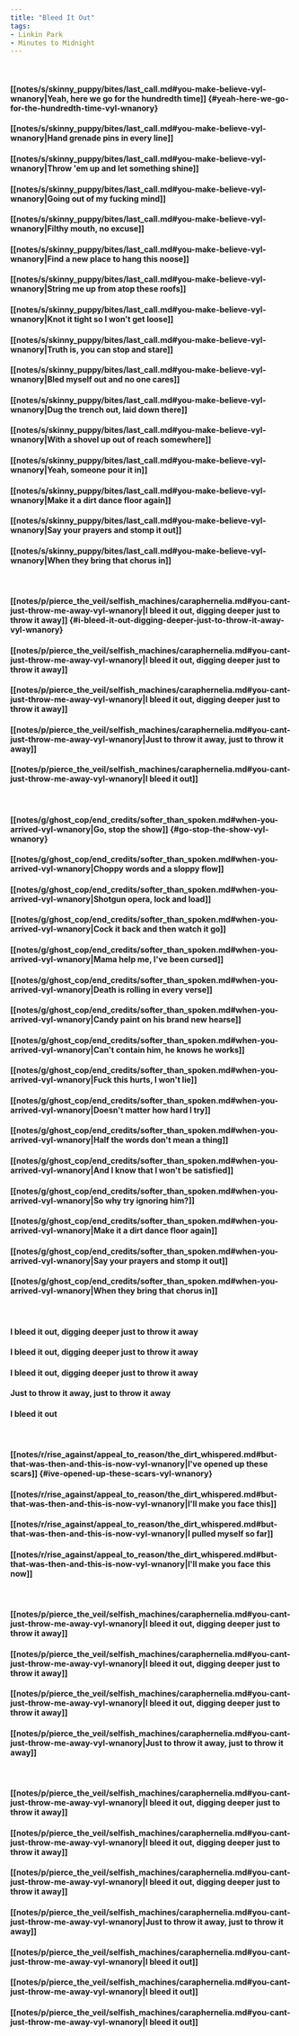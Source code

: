 ```yaml
---
title: "Bleed It Out"
tags:
- Linkin Park
- Minutes to Midnight
---
```

&nbsp;
#### [[notes/s/skinny_puppy/bites/last_call.md#you-make-believe-vyl-wnanory|Yeah, here we go for the hundredth time]] {#yeah-here-we-go-for-the-hundredth-time-vyl-wnanory}
#### [[notes/s/skinny_puppy/bites/last_call.md#you-make-believe-vyl-wnanory|Hand grenade pins in every line]]
#### [[notes/s/skinny_puppy/bites/last_call.md#you-make-believe-vyl-wnanory|Throw 'em up and let something shine]]
#### [[notes/s/skinny_puppy/bites/last_call.md#you-make-believe-vyl-wnanory|Going out of my fucking mind]]
#### [[notes/s/skinny_puppy/bites/last_call.md#you-make-believe-vyl-wnanory|Filthy mouth, no excuse]]
#### [[notes/s/skinny_puppy/bites/last_call.md#you-make-believe-vyl-wnanory|Find a new place to hang this noose]]
#### [[notes/s/skinny_puppy/bites/last_call.md#you-make-believe-vyl-wnanory|String me up from atop these roofs]]
#### [[notes/s/skinny_puppy/bites/last_call.md#you-make-believe-vyl-wnanory|Knot it tight so I won't get loose]]
#### [[notes/s/skinny_puppy/bites/last_call.md#you-make-believe-vyl-wnanory|Truth is, you can stop and stare]]
#### [[notes/s/skinny_puppy/bites/last_call.md#you-make-believe-vyl-wnanory|Bled myself out and no one cares]]
#### [[notes/s/skinny_puppy/bites/last_call.md#you-make-believe-vyl-wnanory|Dug the trench out, laid down there]]
#### [[notes/s/skinny_puppy/bites/last_call.md#you-make-believe-vyl-wnanory|With a shovel up out of reach somewhere]]
#### [[notes/s/skinny_puppy/bites/last_call.md#you-make-believe-vyl-wnanory|Yeah, someone pour it in]]
#### [[notes/s/skinny_puppy/bites/last_call.md#you-make-believe-vyl-wnanory|Make it a dirt dance floor again]]
#### [[notes/s/skinny_puppy/bites/last_call.md#you-make-believe-vyl-wnanory|Say your prayers and stomp it out]]
#### [[notes/s/skinny_puppy/bites/last_call.md#you-make-believe-vyl-wnanory|When they bring that chorus in]]
&nbsp;
#### [[notes/p/pierce_the_veil/selfish_machines/caraphernelia.md#you-cant-just-throw-me-away-vyl-wnanory|I bleed it out, digging deeper just to throw it away]] {#i-bleed-it-out-digging-deeper-just-to-throw-it-away-vyl-wnanory}
#### [[notes/p/pierce_the_veil/selfish_machines/caraphernelia.md#you-cant-just-throw-me-away-vyl-wnanory|I bleed it out, digging deeper just to throw it away]]
#### [[notes/p/pierce_the_veil/selfish_machines/caraphernelia.md#you-cant-just-throw-me-away-vyl-wnanory|I bleed it out, digging deeper just to throw it away]]
#### [[notes/p/pierce_the_veil/selfish_machines/caraphernelia.md#you-cant-just-throw-me-away-vyl-wnanory|Just to throw it away, just to throw it away]]
#### [[notes/p/pierce_the_veil/selfish_machines/caraphernelia.md#you-cant-just-throw-me-away-vyl-wnanory|I bleed it out]]
&nbsp;
#### [[notes/g/ghost_cop/end_credits/softer_than_spoken.md#when-you-arrived-vyl-wnanory|Go, stop the show]] {#go-stop-the-show-vyl-wnanory}
#### [[notes/g/ghost_cop/end_credits/softer_than_spoken.md#when-you-arrived-vyl-wnanory|Choppy words and a sloppy flow]]
#### [[notes/g/ghost_cop/end_credits/softer_than_spoken.md#when-you-arrived-vyl-wnanory|Shotgun opera, lock and load]]
#### [[notes/g/ghost_cop/end_credits/softer_than_spoken.md#when-you-arrived-vyl-wnanory|Cock it back and then watch it go]]
#### [[notes/g/ghost_cop/end_credits/softer_than_spoken.md#when-you-arrived-vyl-wnanory|Mama help me, I've been cursed]]
#### [[notes/g/ghost_cop/end_credits/softer_than_spoken.md#when-you-arrived-vyl-wnanory|Death is rolling in every verse]]
#### [[notes/g/ghost_cop/end_credits/softer_than_spoken.md#when-you-arrived-vyl-wnanory|Candy paint on his brand new hearse]]
#### [[notes/g/ghost_cop/end_credits/softer_than_spoken.md#when-you-arrived-vyl-wnanory|Can't contain him, he knows he works]]
#### [[notes/g/ghost_cop/end_credits/softer_than_spoken.md#when-you-arrived-vyl-wnanory|Fuck this hurts, I won't lie]]
#### [[notes/g/ghost_cop/end_credits/softer_than_spoken.md#when-you-arrived-vyl-wnanory|Doesn't matter how hard I try]]
#### [[notes/g/ghost_cop/end_credits/softer_than_spoken.md#when-you-arrived-vyl-wnanory|Half the words don't mean a thing]]
#### [[notes/g/ghost_cop/end_credits/softer_than_spoken.md#when-you-arrived-vyl-wnanory|And I know that I won't be satisfied]]
#### [[notes/g/ghost_cop/end_credits/softer_than_spoken.md#when-you-arrived-vyl-wnanory|So why try ignoring him?]]
#### [[notes/g/ghost_cop/end_credits/softer_than_spoken.md#when-you-arrived-vyl-wnanory|Make it a dirt dance floor again]]
#### [[notes/g/ghost_cop/end_credits/softer_than_spoken.md#when-you-arrived-vyl-wnanory|Say your prayers and stomp it out]]
#### [[notes/g/ghost_cop/end_credits/softer_than_spoken.md#when-you-arrived-vyl-wnanory|When they bring that chorus in]]
&nbsp;
#### I bleed it out, digging deeper just to throw it away
#### I bleed it out, digging deeper just to throw it away
#### I bleed it out, digging deeper just to throw it away
#### Just to throw it away, just to throw it away
#### I bleed it out
&nbsp;
#### [[notes/r/rise_against/appeal_to_reason/the_dirt_whispered.md#but-that-was-then-and-this-is-now-vyl-wnanory|I've opened up these scars]] {#ive-opened-up-these-scars-vyl-wnanory}
#### [[notes/r/rise_against/appeal_to_reason/the_dirt_whispered.md#but-that-was-then-and-this-is-now-vyl-wnanory|I'll make you face this]]
#### [[notes/r/rise_against/appeal_to_reason/the_dirt_whispered.md#but-that-was-then-and-this-is-now-vyl-wnanory|I pulled myself so far]]
#### [[notes/r/rise_against/appeal_to_reason/the_dirt_whispered.md#but-that-was-then-and-this-is-now-vyl-wnanory|I'll make you face this now]]
&nbsp;
#### [[notes/p/pierce_the_veil/selfish_machines/caraphernelia.md#you-cant-just-throw-me-away-vyl-wnanory|I bleed it out, digging deeper just to throw it away]]
#### [[notes/p/pierce_the_veil/selfish_machines/caraphernelia.md#you-cant-just-throw-me-away-vyl-wnanory|I bleed it out, digging deeper just to throw it away]]
#### [[notes/p/pierce_the_veil/selfish_machines/caraphernelia.md#you-cant-just-throw-me-away-vyl-wnanory|I bleed it out, digging deeper just to throw it away]]
#### [[notes/p/pierce_the_veil/selfish_machines/caraphernelia.md#you-cant-just-throw-me-away-vyl-wnanory|Just to throw it away, just to throw it away]]
&nbsp;
#### [[notes/p/pierce_the_veil/selfish_machines/caraphernelia.md#you-cant-just-throw-me-away-vyl-wnanory|I bleed it out, digging deeper just to throw it away]]
#### [[notes/p/pierce_the_veil/selfish_machines/caraphernelia.md#you-cant-just-throw-me-away-vyl-wnanory|I bleed it out, digging deeper just to throw it away]]
#### [[notes/p/pierce_the_veil/selfish_machines/caraphernelia.md#you-cant-just-throw-me-away-vyl-wnanory|I bleed it out, digging deeper just to throw it away]]
#### [[notes/p/pierce_the_veil/selfish_machines/caraphernelia.md#you-cant-just-throw-me-away-vyl-wnanory|Just to throw it away, just to throw it away]]
#### [[notes/p/pierce_the_veil/selfish_machines/caraphernelia.md#you-cant-just-throw-me-away-vyl-wnanory|I bleed it out]]
#### [[notes/p/pierce_the_veil/selfish_machines/caraphernelia.md#you-cant-just-throw-me-away-vyl-wnanory|I bleed it out]]
#### [[notes/p/pierce_the_veil/selfish_machines/caraphernelia.md#you-cant-just-throw-me-away-vyl-wnanory|I bleed it out]]
